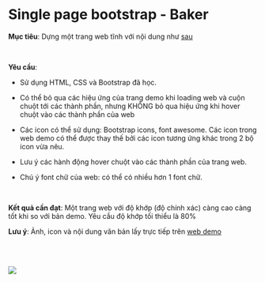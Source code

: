 # Single page bootstrap - Baker

**Mục tiêu**: Dựng một trang web tĩnh với nội dung như [sau](https://bootstrapmade.com/demo/templates/Baker/#)

<br/>

**Yêu cầu**: 
- Sử dụng HTML, CSS và Bootstrap đã học.

- Có thể bỏ qua các hiệu ứng của trang demo khi loading web và cuộn chuột tới các thành phần, nhưng KHÔNG bỏ qua hiệu ứng khi hover chuột vào các thành phần của web

- Các icon có thể sử dụng: Bootstrap icons, font awesome. Các icon trong web demo có thể được thay thế bởi các icon tương ứng khác trong 2 bộ icon vừa nêu.

- Lưu ý các hành động hover chuột vào các thành phần của trang web.

- Chú ý font chữ của web: có thể có nhiều hơn 1 font chữ.

<br/>

**Kết quả cần đạt**: Một trang web với độ khớp (độ chính xác) càng cao càng tốt khi so với bản demo. Yêu cầu độ khớp tối thiểu là 80%


**Lưu ý**: Ảnh, icon và nội dung văn bản lấy trực tiếp trên [web demo](https://demo.nkdev.info/#piroll_html)

<br/>
<br/>

![](./images/baker.png)